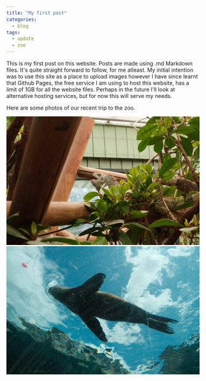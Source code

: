 ```yaml
---
title: "My first post"
categories:
  - blog
tags:
  - update
  - zoo
---
```


This is my first post on this website. Posts are made using .md Markdown files. It's quite straight forward to follow, for me atleast. My initial intention was to use this site as a place to upload images however I have since learnt that Github Pages, the free service I am using to host this website, has a limit of 1GB for all the website files. Perhaps in the future I'll look at alternative hosting services, but for now this will serve my needs.

Here are some photos of our recent trip to the zoo.

![Alt text](/assets/images/zoo_001.jpg)
![Alt text](/assets/images/zoo_002.jpg)